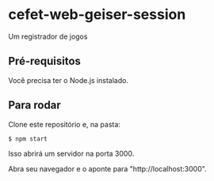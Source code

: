 # cefet-web-geiser-session

Um registrador de jogos

## Pré-requisitos

Você precisa ter o Node.js instalado.

## Para rodar

Clone este repositório e, na pasta:

```
$ npm start
```

Isso abrirá um servidor na porta 3000.

Abra seu navegador e o aponte para "http://localhost:3000".


